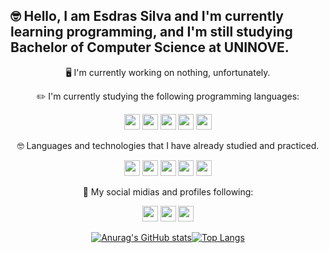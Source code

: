 ## 🤓 Hello, I am Esdras Silva and I'm currently learning programming, and I'm still studying Bachelor of Computer Science at UNINOVE.  

<p align="center">🖥️ I'm currently working on nothing, unfortunately.  </p>

<div align="center">
✏️ I'm currently studying the following programming languages:  

<p>
<img src="https://img.shields.io/badge/javascript-%23F7DF1E.svg?&style=for-the-badge&logo=javascript&logoColor=black" height="25"/>
<img src="https://img.shields.io/badge/c%23%20-%23239120.svg?&style=for-the-badge&logo=c-sharp&logoColor=white" height="25"/>
<img src="https://img.shields.io/badge/Java-%23ED8B00.svg?&style=for-the-badge&logo=java&logoColor=white" height="25"/>
<img src="https://img.shields.io/badge/MySQL-%2300f.svg?&style=for-the-badge&logo=mysql&logoColor=white" height="25"/>
<img src="https://img.shields.io/badge/PL/SQL-%23cc2927.svg?&style=for-the-badge" height="25"/>
</p>
</div>

<div align="center">
🤓 Languages and technologies that I have already studied and practiced.  

<p>
  
<img src="https://img.shields.io/badge/HTML-%23E34F26.svg?&style=for-the-badge&logo=html5&logoColor=white" height="25"/>
<img src="https://img.shields.io/badge/CSS-%231572B6.svg?&style=for-the-badge&logo=css3&logoColor=white" height="25"/>
<img src="https://img.shields.io/badge/Python-%233776AB.svg?&style=for-the-badge&logo=python&logoColor=white" height="25"/>
<img src="https://img.shields.io/badge/C-%23A8B9CC.svg?&style=for-the-badge&logo=c&logoColor=white" height="25"/>
<img src="https://img.shields.io/badge/Linux-%23fcc624.svg?&style=for-the-badge&logo=linux&logoColor=black" height="25"/>

</p>
</div>

<div align="center">
  
🤝 My social midias and profiles following:

<p align="center">
  
<a href="https://github.com/Esdras-Silva-Lima-Junior"><img src="https://img.shields.io/badge/GitHub-%23181717.svg?&style=for-the-badge&logo=github&logoColor=white" height="25"/></a>
<a href="https://www.instagram.com/esdras_14j/" target="_blank"><img src="https://img.shields.io/badge/Instagram-%23E4405F.svg?&style=for-the-badge&logo=instagram&logoColor=white" height="25"/></a>
<a href="https://www.linkedin.com/in/esdras-silva-de-lima-junior-968879231/" target="_blank"><img src="https://img.shields.io/badge/LinkedIn-%230077B5.svg?&style=for-the-badge&logo=linkedin&logoColor=white" height="25"/></a>

</p>

</div>

<div align="center"> 

<a href="https://github.com/Esdras-Silva-Lima-Junior">![Anurag's GitHub stats](https://github-readme-stats.vercel.app/api?username=Esdras-Silva-Lima-Junior&show_icons=true&theme=dracula)[![Top Langs](https://github-readme-stats.vercel.app/api/top-langs/?username=Esdras-Silva-Lima-Junior&layout=compact&theme=dracula)](https://github.com/Esdras-Silva-Lima-Junior/github-readme-stats)


</a>

</div>
